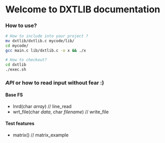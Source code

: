 # Welcome to **DXTLIB** documentation

### How to use?
```bash
# How to include into your project ?
mv dxtlib/dxtlib.c mycode/lib/
cd mycode/
gcc main.c lib/dxtlib.c -o x && ./x

# How to checkout? 
cd dxtlib
./exec.sh
```

### *API* or how to read input without fear :)

#### **Base** FS
- lnrd(char *array*) // line_read
- wrt_file(char *data*, char *filename*) // write_file

#### **Test features**
- matrix() // matrix_example
